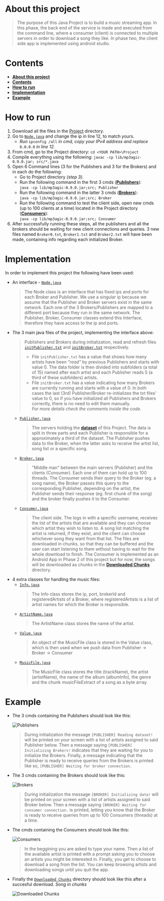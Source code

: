 
# **About this project**

>The purpose of this Java Project is to build a music streaming app. In this phase, the back end of the service is made and executed from the command line, where a consumer (client) is connected to multiple servers in order to download a song they like. In phase two, the client side app is implemented using android studio.

# **Contents**
- [**About this project**](#about-this-project)
- [**Contents**](#contents)
- [**How to run**](#how-to-run)
- [**Implementation**](#implementation)
- [**Example**](#example)

# **How to run**
1) Download all the files in the [Project](Project) directory.
2) Go to [`Node.java`](Project/src/Node.java) and change the ip in line 12, to match yours.
    * *Run* `ipconfig /all` *in cmd, copy your IPv4 address and replace* `0.0.0.0` *in line 12.*
3) From cmd, go to the Project directory: `cd <YOUR PATH>\Project`
4) Compile everything using the following: `javac -cp lib/mp3agic-0.9.0.jar; src/*.java` 
5) Open 6 Command lines (3 for the Publishers and 3 for the Brokers) and in each do the following:
    * Go to Project directory *(step 3)*.
    * Run the following command in the first 3 cmds ([**Publishers**](Project/src/Publisher.java)): <br>`java -cp lib/mp3agic-0.9.0.jar;src; Publisher`
    * Run the following command in the latter 3 cmds ([**Brokers**](Project/src/Broker.java)): <br>`java -cp lib/mp3agic-0.9.0.jar;src; Broker`
    * Run the following command to test the client side, open new cmds (up to 100 clients at a time) located in the Project directory ([**Consumers**](Project/src/Consumer.java)): <br>`java -cp lib/mp3agic-0.9.0.jar;src; Consumer`
6) After successfully running these steps, all the publishers and all the brokers should be waiting for new client connections and queries. 3 new files named `Broker0.txt`, `Broker1.txt` and `Broker2.txt` will have been made, containing info regarding each initialized Broker.

# **Implementation**

In order to implement this project the following have been used:
* An interface - [`Node.java`](Project/src/Node.java)
    > The Node class is an interface that has fixed ips and ports for each Broker and Publisher. We use a singular ip because we assume that the Publisher and Broker servers exist in the same network. Each one of the 3 Brokers/Publishers are mapped to a different port because they run in the same network. The Publisher, Broker, Consumer classes extend this Interface, therefore they have access to the ip and ports.
* The 3 main java files of the project, implementing the interface above: 
    > Publishers and Brokers during initialization, read and refresh files [`initPublisher.txt`](Project/src/initPublisher.txt) and [`initBroker.txt`](Project/src/initBroker.txt) respectively. 
    > * File `initPublisher.txt` has a value that shows how many artists have been *"read"* by previous Publishers and starts with value 0. The data folder is then divided into subfolders (a total of 15) named after each artist and each Publisher reads 5 (a third of these subfolders) artists.
    > * File `initBroker.txt` has a value indicating how many Brokers are currently running and starts with a value of 0. In both cases the last (3rd) Publisher/Broker re-initializes the txt files' value to 0, so if you have initialized all Publishers and Brokers correctly, there is no need to edit them manually. <br>*For more details check the comments inside the code.*
   * [`Publisher.java`](Project/src/Publisher.java)
       > The servers holding the [**dataset**](Project/data) of this Project. The data is split in three parts and each Publisher is responsible for a approximately a third of the dataset. The Publisher pushes data to the Broker, when the latter asks to receive the artist list, song list or a specific song.
   * [`Broker.java`](Project/src/Broker.java)
       > "Middle man" between the main servers (Publisher) and the clients (Consumer). Each one of them can hold up to 100 threads. The Consumer sends their query to the Broker (eg. a song name), the Broker passes this query to the corresponding Publisher, depending on the artist, the Publisher sends their response (eg. first chunk of the song) and the broker finally pushes it to the Consumer.
   * [`Consumer.java`](Project/src/Consumer.java)
       > The client side. The logs in with a specific username, receives the list of the artists that are available and they can choose which artist they wish to listen to. A song list matching the artist is returned, if they exist, and the client can choose whichever song they want from that list. The files are downloaded in chunks, so that they can be buffered and the user can start listening to them without having to wait for the whole download to finish. The Consumer is implemented as an Android App in Phase 2 of this project but for now, the songs will be downloaded as chunks in the [**Downloaded Chunks**](Project/src/Downloaded%20Chunks) directory. 
* 4 extra classes for handling the music files:
   * [`Info.java`](Project/src/Info.java)
        > The Info class stores the ip, port, brokerId and registeredArtists of a Broker, where registeredArtists is a list of artist names for which the Broker is responsible.
   * [`ArtistName.java`](Project/src/ArtistName.java)
        > The ArtistName class stores the name of the artist.
   * [`Value.java`](Project/src/Value.java)
        > An object of the MusicFile class is stored in the Value class, which is then used when we push data from Publisher -> Broker -> Consumer
   * [`MusicFile.java`](Project/src/MusicFile.java)
        > The MusicFile class stores the title (trackName), the artist (artistName), the name of the album (albumInfo), the genre and the chunk musicFileExtract of a song as a byte array.

# **Example**

* The 3 cmds containing the Publishers should look like this:

    ![Publishers](misc/Publishers.png)
    > During initialization the message `[PUBLISHER] Reading dataset!` will be printed on your screen with a list of artists assigned to said Publisher below. Then a message saying `[PUBLISHER] Initializing Brokers!` indicates that they are waiting for you to initialize the Brokers.
    > Finally, a message indicating that the Publisher is ready to receive queries from the Brokers is printed like so, `[PUBLISHER] Waiting for broker connection.`

* The 3 cmds containing the Brokers should look like this:

    ![Brokers](misc/Brokers.png)
    > During initialization the message `[BROKER] Initializing data!` will be printed on your screen with a list of artists assigned to said Broker below. Then a message saying `[BROKER] Waiting for consumer connection.` is printed, letting you know that the Broker is ready to receive queries from up to 100 Consumers (threads) at a time. 

* The cmds containing the Consumers should look like this:

    ![Consumers](misc/Consumer.png)
    > In the beggining you are asked to type your name. Then a list of the available artist is printed with a prompt asking you to choose an artists you might be interested in. Finally, you get to choose to download a song from the list. You can keep browsing artists and downloading songs until you quit the app.

* Finally the [`Downloaded Chunks`](Project/src/Downloaded%20Chunks) directory should look like this after a succesful download. *Song in chunks*

    ![Downloaded Chunks](misc/Downloaded_Chunks.png)
